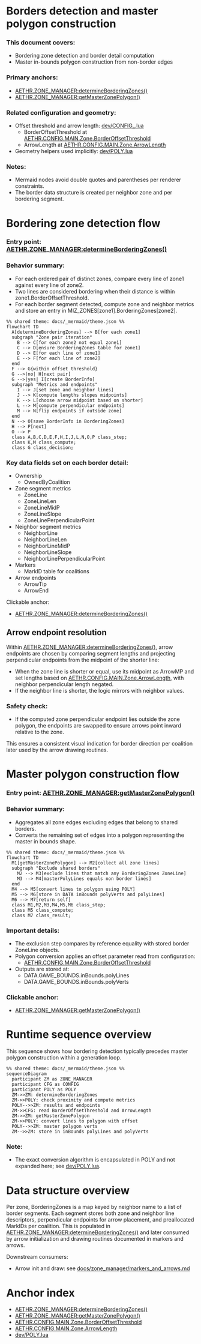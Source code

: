 # Borders detection and master polygon construction

### This document covers:
- Bordering zone detection and border detail computation
- Master in-bounds polygon construction from non-border edges

### Primary anchors:
- [AETHR.ZONE_MANAGER:determineBorderingZones()](https://github.com/Gh0st352/AETHR/blob/main/dev/ZONE_MANAGER.lua#L232)
- [AETHR.ZONE_MANAGER:getMasterZonePolygon()](https://github.com/Gh0st352/AETHR/blob/main/dev/ZONE_MANAGER.lua#L520)

### Related configuration and geometry:
- Offset threshold and arrow length: [dev/CONFIG_.lua](../../dev/CONFIG_.lua)
  - BorderOffsetThreshold at [AETHR.CONFIG.MAIN.Zone.BorderOffsetThreshold](https://github.com/Gh0st352/AETHR/blob/main/dev/CONFIG_.lua#L333)
  - ArrowLength at [AETHR.CONFIG.MAIN.Zone.ArrowLength](https://github.com/Gh0st352/AETHR/blob/main/dev/CONFIG_.lua#L335)
- Geometry helpers used implicitly: [dev/POLY.lua](../../dev/POLY.lua)

### Notes:
- Mermaid nodes avoid double quotes and parentheses per renderer constraints.
- The border data structure is created per neighbor zone and per bordering segment.


# Bordering zone detection flow

### Entry point: [AETHR.ZONE_MANAGER:determineBorderingZones()](https://github.com/Gh0st352/AETHR/blob/main/dev/ZONE_MANAGER.lua#L232)

### Behavior summary:
- For each ordered pair of distinct zones, compare every line of zone1 against every line of zone2.
- Two lines are considered bordering when their distance is within zone1.BorderOffsetThreshold.
- For each border segment detected, compute zone and neighbor metrics and store an entry in MIZ_ZONES[zone1].BorderingZones[zone2].

```mermaid
%% shared theme: docs/_mermaid/theme.json %%
flowchart TD
  A[determineBorderingZones] --> B[for each zone1]
  subgraph "Zone pair iteration"
    B --> C[for each zone2 not equal zone1]
    C --> D[ensure BorderingZones table for zone1]
    D --> E[for each line of zone1]
    E --> F[for each line of zone2]
  end
  F --> G{within offset threshold}
  G -->|no| H[next pair]
  G -->|yes| I[create BorderInfo]
  subgraph "Metrics and endpoints"
    I --> J[set zone and neighbor lines]
    J --> K[compute lengths slopes midpoints]
    K --> L[choose arrow midpoint based on shorter]
    L --> M[compute perpendicular endpoints]
    M --> N[flip endpoints if outside zone]
  end
  N --> O[save BorderInfo in BorderingZones]
  H --> P[next]
  O --> P
  class A,B,C,D,E,F,H,I,J,L,N,O,P class_step;
  class K,M class_compute;
  class G class_decision;
```

### Key data fields set on each border detail:
- Ownership
  - OwnedByCoalition
- Zone segment metrics
  - ZoneLine
  - ZoneLineLen
  - ZoneLineMidP
  - ZoneLineSlope
  - ZoneLinePerpendicularPoint
- Neighbor segment metrics
  - NeighborLine
  - NeighborLineLen
  - NeighborLineMidP
  - NeighborLineSlope
  - NeighborLinePerpendicularPoint
- Markers
  - MarkID table for coalitions
- Arrow endpoints
  - ArrowTip
  - ArrowEnd

Clickable anchor:
- [AETHR.ZONE_MANAGER:determineBorderingZones()](https://github.com/Gh0st352/AETHR/blob/main/dev/ZONE_MANAGER.lua#L232)


## Arrow endpoint resolution

Within [AETHR.ZONE_MANAGER:determineBorderingZones()](https://github.com/Gh0st352/AETHR/blob/main/dev/ZONE_MANAGER.lua#L232), arrow endpoints are chosen by comparing segment lengths and projecting perpendicular endpoints from the midpoint of the shorter line:
- When the zone line is shorter or equal, use its midpoint as ArrowMP and set lengths based on [AETHR.CONFIG.MAIN.Zone.ArrowLength](https://github.com/Gh0st352/AETHR/blob/main/dev/CONFIG_.lua#L335), with neighbor perpendicular length negated.
- If the neighbor line is shorter, the logic mirrors with neighbor values.

### Safety check:
- If the computed zone perpendicular endpoint lies outside the zone polygon, the endpoints are swapped to ensure arrows point inward relative to the zone.

This ensures a consistent visual indication for border direction per coalition later used by the arrow drawing routines.


# Master polygon construction flow

### Entry point: [AETHR.ZONE_MANAGER:getMasterZonePolygon()](https://github.com/Gh0st352/AETHR/blob/main/dev/ZONE_MANAGER.lua#L520)

### Behavior summary:
- Aggregates all zone edges excluding edges that belong to shared borders.
- Converts the remaining set of edges into a polygon representing the master in bounds shape.

```mermaid
%% shared theme: docs/_mermaid/theme.json %%
flowchart TD
  M1[getMasterZonePolygon] --> M2[collect all zone lines]
  subgraph "Exclude shared borders"
    M2 --> M3[exclude lines that match any BorderingZones ZoneLine]
    M3 --> M4[masterPolyLines equals non border lines]
  end
  M4 --> M5[convert lines to polygon using POLY]
  M5 --> M6[store in DATA inBounds polyVerts and polyLines]
  M6 --> M7[return self]
  class M1,M2,M3,M4,M5,M6 class_step;
  class M5 class_compute;
  class M7 class_result;
```

### Important details:
- The exclusion step compares by reference equality with stored border ZoneLine objects.
- Polygon conversion applies an offset parameter read from configuration:
  - [AETHR.CONFIG.MAIN.Zone.BorderOffsetThreshold](https://github.com/Gh0st352/AETHR/blob/main/dev/CONFIG_.lua#L333)
- Outputs are stored at:
  - DATA.GAME_BOUNDS.inBounds.polyLines
  - DATA.GAME_BOUNDS.inBounds.polyVerts

### Clickable anchor:
- [AETHR.ZONE_MANAGER:getMasterZonePolygon()](https://github.com/Gh0st352/AETHR/blob/main/dev/ZONE_MANAGER.lua#L520)


# Runtime sequence overview

This sequence shows how bordering detection typically precedes master polygon construction within a generation loop.

```mermaid
%% shared theme: docs/_mermaid/theme.json %%
sequenceDiagram
  participant ZM as ZONE_MANAGER
  participant CFG as CONFIG
  participant POLY as POLY
  ZM->>ZM: determineBorderingZones
  ZM->>POLY: check proximity and compute metrics
  POLY-->>ZM: results and endpoints
  ZM->>CFG: read BorderOffsetThreshold and ArrowLength
  ZM->>ZM: getMasterZonePolygon
  ZM->>POLY: convert lines to polygon with offset
  POLY-->>ZM: master polygon verts
  ZM-->>ZM: store in inBounds polyLines and polyVerts
```

### Note:
- The exact conversion algorithm is encapsulated in POLY and not expanded here; see [dev/POLY.lua](../../dev/POLY.lua).


# Data structure overview

Per zone, BorderingZones is a map keyed by neighbor name to a list of border segments. Each segment stores both zone and neighbor line descriptors, perpendicular endpoints for arrow placement, and preallocated MarkIDs per coalition. This is populated in [AETHR.ZONE_MANAGER:determineBorderingZones()](https://github.com/Gh0st352/AETHR/blob/main/dev/ZONE_MANAGER.lua#L232) and later consumed by arrow initialization and drawing routines documented in markers and arrows.

Downstream consumers:
- Arrow init and draw: see [docs/zone_manager/markers_and_arrows.md](docs/zone_manager/markers_and_arrows.md)


# Anchor index

- [AETHR.ZONE_MANAGER:determineBorderingZones()](https://github.com/Gh0st352/AETHR/blob/main/dev/ZONE_MANAGER.lua#L232)
- [AETHR.ZONE_MANAGER:getMasterZonePolygon()](https://github.com/Gh0st352/AETHR/blob/main/dev/ZONE_MANAGER.lua#L520)
- [AETHR.CONFIG.MAIN.Zone.BorderOffsetThreshold](https://github.com/Gh0st352/AETHR/blob/main/dev/CONFIG_.lua#L333)
- [AETHR.CONFIG.MAIN.Zone.ArrowLength](https://github.com/Gh0st352/AETHR/blob/main/dev/CONFIG_.lua#L335)
- [dev/POLY.lua](../../dev/POLY.lua)